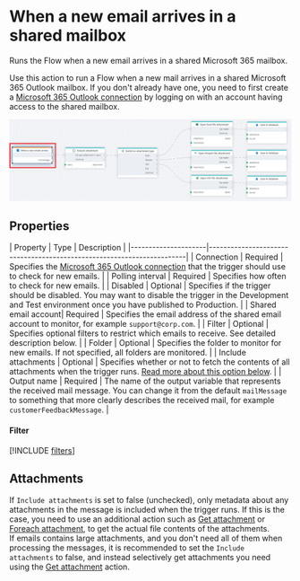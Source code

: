 # When a new email arrives in a shared mailbox

Runs the Flow when a new email arrives in a shared Microsoft 365 mailbox.

Use this action to run a Flow when a new mail arrives in a shared Microsoft 365 Outlook mailbox. If you don't already have one, you need to first create a [Microsoft 365 Outlook connection](../../actions/microsoft-365-outlook/outlook-connection.md) by logging on with an account having access to the shared mailbox.

![img](/images/flow/microsoft-365-outlook-when-email-arrives.png)

## Properties

<!--prettier-ignore-->
| Property            | Type      | Description                                               |
|---------------------|-----------------------------------------------------------------------|
| Connection          | Required  | Specifies the [Microsoft 365 Outlook connection](../../actions/microsoft-365-outlook/outlook-connection.md) that the trigger should use to check for new emails. |
| Polling interval    | Required  | Specifies how often to check for new emails.              |
| Disabled            | Optional  | Specifies if the trigger should be disabled. You may want to disable the trigger in the Development and Test environment once you have published to Production. |
| Shared email account| Required  | Specifies the email address of the shared email account to monitor, for example `support@corp.com`.   |
| Filter              | Optional  | Specifies optional filters to restrict which emails to receive. See detailed description below. | 
| Folder              | Optional  | Specifies the folder to monitor for new emails. If not specified, all folders are monitored. |
| Include attachments | Optional  | Specifies whether or not to fetch the contents of all attachments when the trigger runs. [Read more about this option below](#attachments). |
| Output name         | Required  | The name of the output variable that represents the received mail message. You can change it from the default `mailMessage` to something that more clearly describes the received mail, for example `customerFeedbackMessage`. |

#### Filter

[!INCLUDE [filters](../../actions/microsoft-365-outlook/mail-filters-paragraph.md)]

## Attachments

If `Include attachments` is set to false (unchecked), only metadata about any attachments in the message is included when the trigger runs.
If this is the case, you need to use an additional action such as [Get attachment](../../actions/microsoft-365-outlook/get-attachment.md) or [Foreach attachment](../../actions/microsoft-365-outlook/foreach-attachment.md), to get the actual file contents of the attachments.  
If emails contains large attachments, and you don't need all of them when processing the messages, it is recommended to set the `Include attachments` to false, and instead selectively get attachments you need using the [Get attachment](../../actions/microsoft-365-outlook/get-attachment.md) action.
